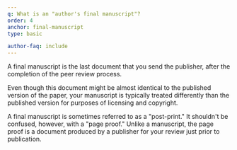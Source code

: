 ```yaml
---
q: What is an "author's final manuscript"?
order: 4
anchor: final-manuscript
type: basic

author-faq: include
---
```


A final manuscript is the last document that you send the publisher, after the completion of the peer review process.

Even though this document might be almost identical to the published version of the paper, your manuscript is typically treated differently than the published version for purposes of licensing and copyright.

A final manuscript is sometimes referred to as a "post-print."  It shouldn't be confused, however, with a "page proof."  Unlike a manuscript, the page proof is a document produced by a publisher for your review just prior to publication.
